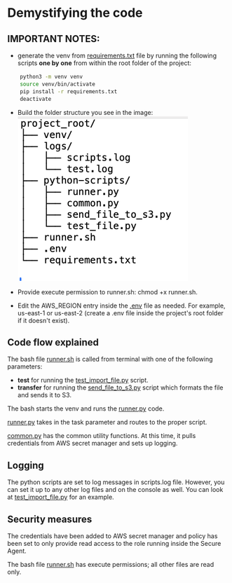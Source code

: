 # Demystifying the code

## IMPORTANT NOTES:
- generate the venv from [requirements.txt](./requirements.txt) file by running the following scripts **one by one** from within the root folder of the project: 
```Bash
    python3 -m venv venv
    source venv/bin/activate
    pip install -r requirements.txt
    deactivate
  ```
- Build the folder structure you see in the image:
![folder_structure](./folder_structure.png)

- Provide execute permission to runner.sh: chmod +x runner.sh.
- Edit the AWS_REGION entry inside the [.env](./.env) file as needed. For example, us-east-1 or us-east-2 (create a .env file inside the project's root folder if it doesn't exist).

## Code flow explained
The bash file [runner.sh](./runner.sh) is called from terminal with one of the following parameters:
- **test** for running the [test_import_file.py](./python_scripts/test_import_file.py) script.
- **transfer** for running the [send_file_to_s3.py](./python_scripts/send_file_to_s3.py) script which formats the file and sends it to S3.

The bash starts the venv and runs the [runner.py](./python_scripts/runner.py) code.

[runner.py](./python_scripts/runner.py) takes in the task parameter and routes to the proper script.

[common.py](./python_scripts/common.py) has the common utility functions. At this time, it pulls credentials from AWS secret manager and sets up logging.

## Logging
The python scripts are set to log messages in scripts.log file. However, you can set it up to any other log files and on the console as well. 
You can look at [test_import_file.py](./python_scripts//test_import_file.py) for an example.

## Security measures
The credentials have been added to AWS secret manager and policy has been set to only provide read access to the role running inside the Secure Agent.

The bash file [runner.sh](./runner.sh) has execute permissions; all other files are read only.
